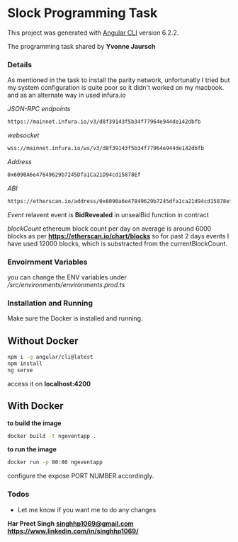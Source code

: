 # Slock Programming Task

This project was generated with [Angular CLI](https://github.com/angular/angular-cli) version 6.2.2.

The programming task shared by **Yvonne Jaursch**

### Details
As mentioned in the task to install the parity network, unfortunatly I tried but my system configuration is quite poor so it didn't worked on my macbook.
and as an alternate way in used infura.io

*JSON-RPC endpoints*
```sh
https://mainnet.infura.io/v3/d8f39143f5b34f77964e944de142dbfb
```
*websocket*
```sh
wss://mainnet.infura.io/ws/v3/d8f39143f5b34f77964e944de142dbfb
```
*Address*
```sh
0x6090A6e47849629b7245Dfa1Ca21D94cd15878Ef
```
*ABI*
```sh
https://etherscan.io/address/0x6090a6e47849629b7245dfa1ca21d94cd15878ef#code
```
*Event*
relavent event is **BidRevealed** in unsealBid function in contract

*blockCount*
ethereum block count per day on average is around 6000 blocks as per **https://etherscan.io/chart/blocks** so for past 2 days events I have used 12000 blocks, which is substracted from the currentBlockCount.

### Envoirnment Variables
you can change the ENV variables under */src/environments/environments.prod.ts*

### Installation and Running

Make sure the Docker is installed and running.

## Without Docker
```sh
npm i -g angular/cli@latest
npm install
ng serve
```
access it on **localhost:4200**

## With Docker
**to build the image**
```sh
docker build -t ngeventapp .
```

**to run the image**
```sh
docker run -p 80:80 ngeventapp
```

configure the expose PORT NUMBER accordingly.

### Todos
 - Let me know if you want me to do any changes
 

**Har Preet Singh**
**singhhp1069@gmail.com**
**https://www.linkedin.com/in/singhhp1069/**